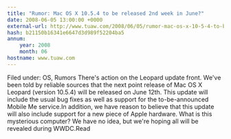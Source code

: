 ```yaml
---
title: "Rumor: Mac OS X 10.5.4 to be released 2nd week in June?"
date: 2008-06-05 13:00:00 +0000
external-url: http://www.tuaw.com/2008/06/05/rumor-mac-os-x-10-5-4-to-be-released-2nd-week-in-june/
hash: b21150b16341e6647d3d989f52204ba5
annum:
    year: 2008
    month: 06
hostname: www.tuaw.com
---
```


Filed under: OS, Rumors     There's action on the Leopard update front. We've been told by reliable sources that the next point release of Mac OS X Leopard (version 10.5.4) will be released on June 12th. This update will include the usual bug fixes as well as support for the to-be-announced Mobile Me service.In addition, we have reason to believe that this update will also include support for a new piece of Apple hardware. What is this mysterious computer? We have no idea, but we're hoping all will be revealed during WWDC.Read
